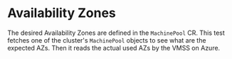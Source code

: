 # Availability Zones

The desired Availability Zones are defined in the `MachinePool` CR.
This test fetches one of the cluster's `MachinePool` objects to see what are the expected AZs.
Then it reads the actual used AZs by the VMSS on Azure. 
